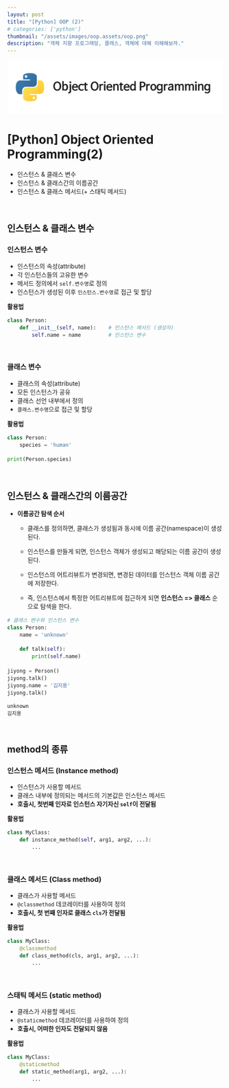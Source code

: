 ```yaml
---
layout: post
title: "[Python] OOP (2)"
# categories: ['python']
thumbnail: "/assets/images/oop.assets/oop.png"
description: "객체 지향 프로그래밍, 클래스, 객체에 대해 이해해보자."
---
```


![oop](/assets/images/oop.assets/oop.png)

# [Python] Object Oriented Programming(2)

- 인스턴스 & 클래스 변수
- 인스턴스 & 클래스간의 이름공간
- 인스턴스 & 클래스 메서드(+ 스태틱 메서드)

<br>

## 인스턴스 & 클래스 변수



### 인스턴스 변수

- 인스턴스의 속성(attribute)
- 각 인스턴스들의 고유한 변수
- 메서드 정의에서 `self.변수명`로 정의
- 인스턴스가 생성된 이후 `인스턴스.변수명`로 접근 및 할당



**활용법**

```python
class Person:
    def __init__(self, name):    # 인스턴스 메서드 (생성자) 
        self.name = name         # 인스턴스 변수
```

<br>

### 클래스 변수

- 클래스의 속성(attribute)
- 모든 인스턴스가 공유
- 클래스 선언 내부에서 정의
- `클래스.변수명`으로 접근 및 할당



**활용법**

```python
class Person:
    species = 'human'

print(Person.species)
```

<br>

## 인스턴스 & 클래스간의 이름공간

- **이름공간 탐색 순서**

  - 클래스를 정의하면, 클래스가 생성됨과 동시에 이름 공간(namespace)이 생성된다.

  - 인스턴스를 만들게 되면, 인스턴스 객체가 생성되고 해당되는 이름 공간이 생성된다.

  - 인스턴스의 어트리뷰트가 변경되면, 변경된 데이터를 인스턴스 객체 이름 공간에 저장한다.

  - 즉, 인스턴스에서 특정한 어트리뷰트에 접근하게 되면 **인스턴스 => 클래스** 순으로 탐색을 한다.



```python
# 클래스 변수와 인스턴스 변수
class Person:
    name = 'unknown'
    
    def talk(self):
        print(self.name)
        
jiyong = Person()
jiyong.talk()
jiyong.name = '김지용'
jiyong.talk()
```

```
unknown
김지용
```

<br>

## method의 종류



### 인스턴스 메서드 (Instance method)

- 인스턴스가 사용할 메서드
- 클래스 내부에 정의되는 메서드의 기본값은 인스턴스 메서드
- **호출시, 첫번째 인자로 인스턴스 자기자신 `self`이 전달됨**



**활용법**

```python
class MyClass:
    def instance_method(self, arg1, arg2, ...):
        ...
```

<br>

### 클래스 메서드 (Class method)

- 클래스가 사용할 메서드
- `@classmethod` 데코레이터를 사용하여 정의
- **호출시, 첫 번째 인자로 클래스 `cls`가 전달됨**



**활용법**

```python
class MyClass:
    @classmethod
    def class_method(cls, arg1, arg2, ...):
        ...
```

<br>

### 스태틱 메서드 (static method)

- 클래스가 사용할 메서드
- `@staticmethod` 데코레이터를 사용하여 정의
- **호출시, 어떠한 인자도 전달되지 않음**



**활용법**

```python
class MyClass:
    @staticmethod
    def static_method(arg1, arg2, ...):
        ...
```